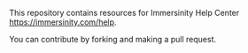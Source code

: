 This repository contains resources for Immersinity Help Center https://immersinity.com/help.

You can contribute by forking and making a pull request.